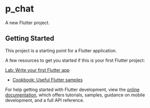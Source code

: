 # p_chat

A new Flutter project.

## Getting Started

This project is a starting point for a Flutter application.

A few resources to get you started if this is your first Flutter project:

 [Lab: Write your first Flutter app](https://docs.flutter.dev/get-started/codelab)
- [Cookbook: Useful Flutter samples](https://docs.flutter.dev/cookbook)

For help getting started with Flutter development, view the
[online documentation](https://docs.flutter.dev/), which offers tutorials,
samples, guidance on mobile development, and a full API reference.
